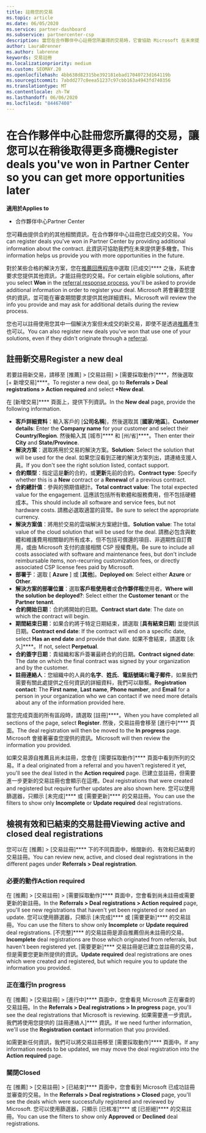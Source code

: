 ```yaml
---
title: 註冊您的交易
ms.topic: article
ms.date: 06/05/2020
ms.service: partner-dashboard
ms.subservice: partnercenter-csp
description: 當您在合作夥伴中心註冊您所贏得的交易時，它會協助 Microsoft 在未來提供更多機會。
author: LauraBrenner
ms.author: labrenne
keywords: 交易註冊
ms.localizationpriority: medium
ms.custom: SEOMAY.20
ms.openlocfilehash: 4bb638d82315be392181ebad17040723d164119b
ms.sourcegitcommit: 7abdd277c0eea51237c97cbb163a4943fd740356
ms.translationtype: MT
ms.contentlocale: zh-TW
ms.lasthandoff: 06/06/2020
ms.locfileid: "84467408"
---
```

# <a name="register-deals-youve-won-in-partner-center-so-you-can-get-more-opportunities-later"></a><span data-ttu-id="1cac4-104">在合作夥伴中心註冊您所贏得的交易，讓您可以在稍後取得更多商機</span><span class="sxs-lookup"><span data-stu-id="1cac4-104">Register deals you've won in Partner Center so you can get more opportunities later</span></span>

<span data-ttu-id="1cac4-105">**適用於**</span><span class="sxs-lookup"><span data-stu-id="1cac4-105">**Applies to**</span></span>

- <span data-ttu-id="1cac4-106">合作夥伴中心</span><span class="sxs-lookup"><span data-stu-id="1cac4-106">Partner Center</span></span>

<span data-ttu-id="1cac4-107">您可藉由提供合約的其他相關資訊，在合作夥伴中心註冊您已成交的交易。</span><span class="sxs-lookup"><span data-stu-id="1cac4-107">You can register deals you've won in Partner Center by providing additional information about the contract.</span></span> <span data-ttu-id="1cac4-108">此資訊可協助我們在未來提供更多機會。</span><span class="sxs-lookup"><span data-stu-id="1cac4-108">This information helps us provide you with more opportunities in the future.</span></span>

<span data-ttu-id="1cac4-109">對於某些合格的解決方案，您在[推薦回應程序](responding-to-referrals.md)中選取 [已成交]\*\*\*\* 之後，系統會要求您提供其他資訊，才能註冊您的交易。</span><span class="sxs-lookup"><span data-stu-id="1cac4-109">For certain eligible solutions, after you select **Won** in the [referral response process](responding-to-referrals.md), you'll be asked to provide additional information in order to register your deal.</span></span> <span data-ttu-id="1cac4-110">Microsoft 將會審查您提供的資訊，並可能在審查期間要求提供其他詳細資料。</span><span class="sxs-lookup"><span data-stu-id="1cac4-110">Microsoft will review the info you provide and may ask for additional details during the review process.</span></span>

<span data-ttu-id="1cac4-111">您也可以註冊使用您其中一個解決方案但未成交的新交易，即使不是透過[推薦](referrals.md)產生也可以。</span><span class="sxs-lookup"><span data-stu-id="1cac4-111">You can also register new deals you've won that use one of your solutions, even if they didn't originate through a [referral](referrals.md).</span></span> 

## <a name="register-a-new-deal"></a><span data-ttu-id="1cac4-112">註冊新交易</span><span class="sxs-lookup"><span data-stu-id="1cac4-112">Register a new deal</span></span>

<span data-ttu-id="1cac4-113">若要註冊新交易，請移至 [推薦] > [交易註冊] > [需要採取動作]\*\*\*\*，然後選取 [+ 新增交易]\*\*\*\*。</span><span class="sxs-lookup"><span data-stu-id="1cac4-113">To register a new deal, go to **Referrals > Deal registrations > Action required** and select **+New deal**.</span></span>

<span data-ttu-id="1cac4-114">在 [新增交易]\*\*\*\* 頁面上，提供下列資訊。</span><span class="sxs-lookup"><span data-stu-id="1cac4-114">In the **New deal** page, provide the following information.</span></span>

- <span data-ttu-id="1cac4-115">**客戶詳細資料**：輸入客戶的 [**公司名稱**]，然後選取其 [**國家/地區**]。</span><span class="sxs-lookup"><span data-stu-id="1cac4-115">**Customer details**: Enter the **Company name** for your customer and select their **Country/Region**.</span></span> <span data-ttu-id="1cac4-116">然後輸入其 [城市]\*\*\*\* 和 [州/省]\*\*\*\*。</span><span class="sxs-lookup"><span data-stu-id="1cac4-116">Then enter their **City** and **State/Province**.</span></span>
- <span data-ttu-id="1cac4-117">**解決方案**：選取將用於交易的解決方案。</span><span class="sxs-lookup"><span data-stu-id="1cac4-117">**Solution**: Select the solution that will be used for the deal.</span></span> <span data-ttu-id="1cac4-118">如果您沒看到正確的解決方案列出，請連絡支援人員。</span><span class="sxs-lookup"><span data-stu-id="1cac4-118">If you don't see the right solution listed, contact support.</span></span>
- <span data-ttu-id="1cac4-119">**合約類型**：指定這是**新**的合約，或**更新**先前的合約。</span><span class="sxs-lookup"><span data-stu-id="1cac4-119">**Contract type**: Specify whether this is a **New** contract or a **Renewal** of a previous contract.</span></span>
- <span data-ttu-id="1cac4-120">**合約總計值**：參與的預期值總計。</span><span class="sxs-lookup"><span data-stu-id="1cac4-120">**Total contract value**: The total expected value for the engagement.</span></span> <span data-ttu-id="1cac4-121">這應該包括所有軟體和服務費用，但不包括硬體成本。</span><span class="sxs-lookup"><span data-stu-id="1cac4-121">This should include all software and service fees, but not hardware costs.</span></span> <span data-ttu-id="1cac4-122">請務必選取適當的貨幣。</span><span class="sxs-lookup"><span data-stu-id="1cac4-122">Be sure to select the appropriate currency.</span></span>
- <span data-ttu-id="1cac4-123">**解決方案值**：將用於交易的雲端解決方案總計值。</span><span class="sxs-lookup"><span data-stu-id="1cac4-123">**Solution value**: The total value of the cloud solution that will be used for the deal.</span></span> <span data-ttu-id="1cac4-124">請務必包含與軟體和維護費用相關聯的所有成本，但不包括可償還的項目、非週期性自訂費用，或由 Microsoft 支付的直接相關 CSP 授權費用。</span><span class="sxs-lookup"><span data-stu-id="1cac4-124">Be sure to include all costs associated with software and maintenance fees, but don't include reimbursable items, non-recurring customization fees, or directly associated CSP license fees paid by Microsoft.</span></span>
- <span data-ttu-id="1cac4-125">**部署于**：選取 [ **Azure** ] 或 [**其他**]。</span><span class="sxs-lookup"><span data-stu-id="1cac4-125">**Deployed on**: Select either **Azure** or **Other**.</span></span>
- <span data-ttu-id="1cac4-126">**解決方案的部署位置**：選取**客戶租使用者**或**合作夥伴租**使用者。</span><span class="sxs-lookup"><span data-stu-id="1cac4-126">**Where will the solution be deployed?**: Select either the **Customer tenant** or the **Partner tenant**.</span></span>
- <span data-ttu-id="1cac4-127">**合約開始日期**：合約將開始的日期。</span><span class="sxs-lookup"><span data-stu-id="1cac4-127">**Contract start date**: The date on which the contract will begin.</span></span>
- <span data-ttu-id="1cac4-128">**期間結束日期**：如果合約將于特定日期結束，請選取 [**具有結束日期**] 並提供該日期。</span><span class="sxs-lookup"><span data-stu-id="1cac4-128">**Contract end date**: If the contract will end on a specific date, select **Has an end date** and provide that date.</span></span> <span data-ttu-id="1cac4-129">如果不會結束，請選取 [永久]\*\*\*\*。</span><span class="sxs-lookup"><span data-stu-id="1cac4-129">If not, select **Perpetual**.</span></span>
- <span data-ttu-id="1cac4-130">**合約簽字日期**：貴組織和客戶簽署最終合約的日期。</span><span class="sxs-lookup"><span data-stu-id="1cac4-130">**Contract signed date**: The date on which the final contract was signed by your organization and by the customer.</span></span>
- <span data-ttu-id="1cac4-131">**註冊連絡人**：您組織中的人員的**名字**、**姓氏**、**電話號碼**和**電子郵件**，如果我們需要有關此處提供之任何資訊的詳細資料，我們可以聯繫。</span><span class="sxs-lookup"><span data-stu-id="1cac4-131">**Registration contact**: The **First name**, **Last name**, **Phone number**, and **Email** for a person in your organization who we can contact if we need more details about any of the information provided here.</span></span>

<span data-ttu-id="1cac4-132">當您完成頁面的所有區段時，請選取 [註冊]\*\*\*\*。</span><span class="sxs-lookup"><span data-stu-id="1cac4-132">When you have completed all sections of the page, select **Register**.</span></span> <span data-ttu-id="1cac4-133">然後，交易註冊會移至 [進行中]\*\*\*\* 頁面。</span><span class="sxs-lookup"><span data-stu-id="1cac4-133">The deal registration will then be moved to the **In progress** page.</span></span> <span data-ttu-id="1cac4-134">Microsoft 會接著審查您提供的資訊。</span><span class="sxs-lookup"><span data-stu-id="1cac4-134">Microsoft will then review the information you provided.</span></span>

<span data-ttu-id="1cac4-135">如果交易源自推薦且尚未註冊，您會在 [需要採取動作]\*\*\*\* 頁面中看到所列的交易。</span><span class="sxs-lookup"><span data-stu-id="1cac4-135">If a deal originated from a referral and you haven't registered it yet, you'll see the deal listed in the **Action required** page.</span></span> <span data-ttu-id="1cac4-136">已建立並註冊，但需要進一步更新的交易註冊也會顯示在這裡。</span><span class="sxs-lookup"><span data-stu-id="1cac4-136">Deal registrations that were created and registered but require further updates are also shown here.</span></span> <span data-ttu-id="1cac4-137">您可以使用篩選器，只顯示 [未完成]\*\*\*\* 或 [需要更新]\*\*\*\* 的交易註冊。</span><span class="sxs-lookup"><span data-stu-id="1cac4-137">You can use the filters to show only **Incomplete** or **Update required** deal registrations.</span></span>

## <a name="viewing-active-and-closed-deal-registrations"></a><span data-ttu-id="1cac4-138">檢視有效和已結束的交易註冊</span><span class="sxs-lookup"><span data-stu-id="1cac4-138">Viewing active and closed deal registrations</span></span>

<span data-ttu-id="1cac4-139">您可以在 [推薦] > [交易註冊]\*\*\*\* 下的不同頁面中，檢閱新的、有效和已結束的交易註冊。</span><span class="sxs-lookup"><span data-stu-id="1cac4-139">You can review new, active, and closed deal registrations in the different pages under **Referrals > Deal registration**.</span></span>

### <a name="action-required"></a><span data-ttu-id="1cac4-140">必要的動作</span><span class="sxs-lookup"><span data-stu-id="1cac4-140">Action required</span></span>

<span data-ttu-id="1cac4-141">在 [推薦] > [交易註冊] > [需要採取動作]\*\*\*\* 頁面中，您會看到尚未註冊或需要更新的新註冊。</span><span class="sxs-lookup"><span data-stu-id="1cac4-141">In the **Referrals > Deal registrations > Action required** page, you'll see new registrations that haven't yet been registered or need an update.</span></span> <span data-ttu-id="1cac4-142">您可以使用篩選器，只顯示 [未完成]\*\*\*\* 或 [需要更新]\*\*\*\* 的交易註冊。</span><span class="sxs-lookup"><span data-stu-id="1cac4-142">You can use the filters to show only **Incomplete** or **Update required** deal registrations.</span></span> <span data-ttu-id="1cac4-143">[不完整]\*\*\*\* 的交易註冊是源自推薦但尚未註冊的交易。</span><span class="sxs-lookup"><span data-stu-id="1cac4-143">**Incomplete** deal registrations are those which originated from referrals, but haven't been registered yet.</span></span> <span data-ttu-id="1cac4-144">[需要更新]\*\*\*\* 交易註冊是已建立並註冊的交易，但是需要您更新所提供的資訊。</span><span class="sxs-lookup"><span data-stu-id="1cac4-144">**Update required** deal registrations are ones which were created and registered, but which require you to update the information you provided.</span></span>

### <a name="in-progress"></a><span data-ttu-id="1cac4-145">正在進行</span><span class="sxs-lookup"><span data-stu-id="1cac4-145">In progress</span></span>

<span data-ttu-id="1cac4-146">在 [推薦] > [交易註冊] > [進行中]\*\*\*\* 頁面中，您會看見 Microsoft 正在審查的交易註冊。</span><span class="sxs-lookup"><span data-stu-id="1cac4-146">In the **Referrals > Deal registrations > In progress** page, you'll see the deal registrations that Microsoft is reviewing.</span></span> <span data-ttu-id="1cac4-147">如果需要進一步資訊，我們將使用您提供的 [註冊連絡人]\*\*\*\* 資訊。</span><span class="sxs-lookup"><span data-stu-id="1cac4-147">If we need further information, we'll use the **Registration contact** information that you provided.</span></span>

<span data-ttu-id="1cac4-148">如需更新任何資訊，我們可以將交易註冊移至 [需要採取動作]\*\*\*\* 頁面中。</span><span class="sxs-lookup"><span data-stu-id="1cac4-148">If any information needs to be updated, we may move the deal registration into the **Action required** page.</span></span>

### <a name="closed"></a><span data-ttu-id="1cac4-149">關閉</span><span class="sxs-lookup"><span data-stu-id="1cac4-149">Closed</span></span>

<span data-ttu-id="1cac4-150">在 [推薦] > [交易註冊] > [已結束]\*\*\*\* 頁面中，您會看到 Microsoft 已成功註冊並審查的交易。</span><span class="sxs-lookup"><span data-stu-id="1cac4-150">In the **Referrals > Deal registrations > Closed** page, you'll see the deals which were successfully registered and reviewed by Microsoft.</span></span> <span data-ttu-id="1cac4-151">您可以使用篩選器，只顯示 [已核准]\*\*\*\* 或 [已拒絕]\*\*\*\* 的交易註冊。</span><span class="sxs-lookup"><span data-stu-id="1cac4-151">You can use the filters to show only **Approved** or **Declined** deal registrations.</span></span>